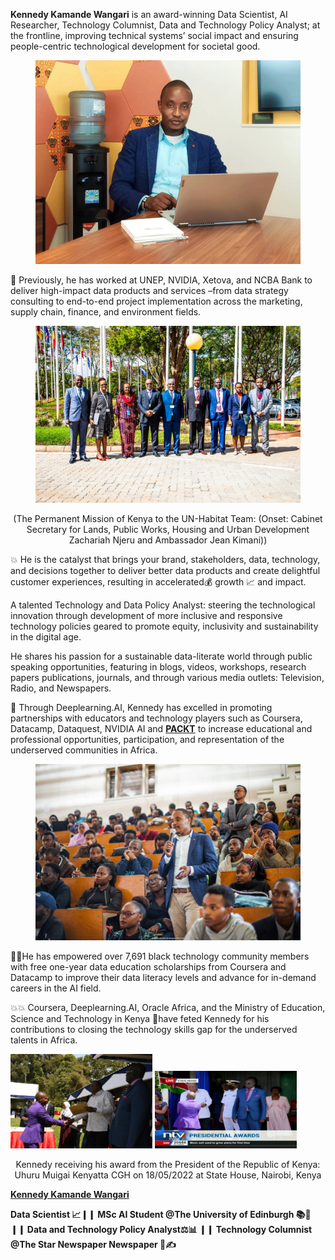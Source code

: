 **Kennedy Kamande Wangari** is an award-winning Data Scientist, AI Researcher, Technology Columnist, Data and Technology Policy Analyst; at the frontline, improving technical systems’ social impact and ensuring people-centric technological development for societal good.

<center>
  <figure>
    <img src="https://raw.githubusercontent.com/kennedykwangari/kennedykwangari.github.io/master/images/kennedykwangari.jpg">
      </figure>
</center>

🧭 Previously, he has worked at UNEP, NVIDIA, Xetova, and NCBA Bank to deliver high-impact data products and services –from data strategy consulting to end-to-end project implementation across the marketing, supply chain, finance, and environment fields.

<center>
  <figure>
    <img src="https://raw.githubusercontent.com/kennedykwangari/kennedykwangari.github.io/master/images/kennedyunhabitat.jpg">
      </figure>
</center>

<p align="center">
 (The Permanent Mission of Kenya to the UN-Habitat Team: (Onset: Cabinet Secretary for Lands, Public Works, Housing and Urban Development Zachariah Njeru and Ambassador Jean Kimani))
</p>

💥 He is the catalyst that brings your brand, stakeholders, data, technology, and decisions together to deliver better data products and create delightful customer experiences, resulting in accelerated💰 growth 📈 and impact.

A talented Technology and Data Policy Analyst: steering the technological innovation through development of more inclusive and responsive technology policies geared to promote equity, inclusivity and sustainability in the digital age.

He shares his passion for a sustainable data-literate world through public speaking opportunities, featuring in blogs, videos, workshops, research papers publications, journals, and through various media outlets:  Television, Radio, and Newspapers.

🎁 Through Deeplearning.AI, Kennedy has excelled in promoting partnerships with educators and technology players such as Coursera, Datacamp, Dataquest, NVIDIA AI and [**PACKT**](https://www.linkedin.com/posts/packt-publishing_datascience-data-packtexpertnetwork-activity-6803619378156883968-oaY1/) to increase educational and professional opportunities, participation, and representation of the underserved communities in Africa.  

<center>
  <figure>
    <img src="https://raw.githubusercontent.com/kennedykwangari/kennedykwangari.github.io/master/images/mentoring.jpeg">
      </figure>
</center>

👨‍🎓He has empowered over 7,691 black technology community members with free one-year data education scholarships from Coursera and Datacamp to improve their data literacy levels and advance for in-demand careers in the AI field.

💥💥 Coursera, Deeplearning.AI, Oracle Africa, and the Ministry of Education, Science and Technology in Kenya 🏅have feted Kennedy for his contributions to closing the technology skills gap for the underserved talents in Africa.  

<p float="left">
  <img src="https://raw.githubusercontent.com/kennedykwangari/kennedykwangari.github.io/master/images/kennedystatehouse.jpg" width="45%" />
  <img src="https://raw.githubusercontent.com/kennedykwangari/kennedykwangari.github.io/master/images/kennedystate2.jpg" width="45%" />
</p>

<p align="center">
 Kennedy receiving his award from the President of the Republic of Kenya: Uhuru Muigai Kenyatta CGH on 18/05/2022 at State House, Nairobi, Kenya
</p>


 [**Kennedy Kamande Wangari**](https://www.linkedin.com/in/kennedykamandewangari/)
 
**Data Scientist 📈❙❙ MSc AI Student @The University of Edinburgh 📚🤖 ❙❙ Data and Technology Policy Analyst⚖️📊 ❙❙ Technology Columnist @The Star Newspaper Newspaper 📰✍️**
